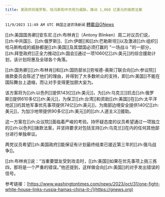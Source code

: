 ```yaml
---
title: 美政府将俄罗斯、哈马斯和中共视为威胁，推动 1,060 亿美元的拨款法案
---
```

`11/9/2023 11:49 AM UTC 韩国正道农场新闻` [轉載自GNews](https://gnews.org/articles/1949205)



[[zh:美国国务卿]]安东尼.[[zh:布林肯]]（Antony Blinken）周二对议员们说，[[zh:中共国]]、[[zh:俄罗斯]]、[[zh:伊朗]]和[[zh:巴勒斯坦]]以及激进[[zh:组织]]哈马斯构成的威胁都是[[zh:美国]]及其盟国必须打赢的 "一场战斗 "的一部分，[[zh:拜登政府]]正全力推动[[zh:国会]]通过一项1060亿[[zh:美元]]的综合援助计划，该计划将惠及全球各个角落。

  

[[zh:国务卿]][[zh:布林肯]]和[[zh:国防部长]]劳埃德-奥斯汀联合向[[zh:参议院]]拨款委员会陈述了他们的理由，并得到了大多数听众的支持，即[[zh:美国]]不能在国际舞台上退缩，而让对手变得更加胆大妄为。

  

该方案将为[[zh:以色列]]提供143亿[[zh:美元]]，为[[zh:乌克兰]]抗击[[zh:俄罗斯]]提供610多亿[[zh:美元]]，为保卫[[zh:台湾]]和资助[[zh:美国]]在[[zh:太平洋地区]]的其他军事优先事项提供74亿[[zh:美元]]，为南部边境安全提供140亿[[zh:美元]]，为加沙地带提供90多亿[[zh:美元]]的[[zh:人道主义]]援助。

  

这一方案在[[zh:众议院]]面临着严峻的考验。持怀疑态度的议员希望通过一项独立的[[zh:以色列]]拨款法案，并坚持要求对包括支持[[zh:乌克兰]]在内的任何其他部分进行单独审议。

  

两党议员希望[[zh:美国政府]]能保证有计划最终结束已接近第三年的[[zh:俄乌战争]]。

[[zh:布林肯]]说：“当重要盟友受到攻击时，[[zh:美国]]如果在优先事项上挑三拣四，那将是一个严重的错误。”他还提到，这样做会向[[zh:美国]]的对手发出错误的信号。

参考链接：[https://www.washingtontimes.com/news/2023/oct/31/one-fight-white-house-links-russia-hamas-china-it-/](https://gnews.org)
